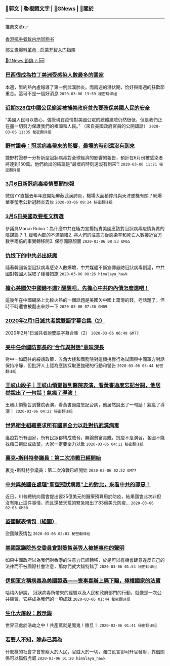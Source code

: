 ###  [:eagle:郭文](https://github.com/ourhimalayas/txt) | [:books:視頻文字](https://github.com/ourhimalayas/txt/blob/master/content/README.md) | [:newspaper:GNews](https://github.com/ourhimalayas/txt/blob/master/content/gnews/README.md) | [:pray:關於](https://github.com/ourhimalayas/home/tree/master/about)
---

推薦文章:point_right:

[香港抗争者致内地同胞书](https://github.com/ourhimalayas/news/blob/master/2019/08/a_letter_from_the_hong_kong_people.md)

[郭文贵爆料革命 · 启蒙开智入门指南](https://github.com/ourhimalayas/txt/issues/1)

[:newspaper:GNews 節錄 :fire: :new:](https://github.com/ourhimalayas/txt/blob/master/content/gnews/README.md) 



### [巴西很成為拉丁美洲受感染人數最多的國家](/content/gnews/1/README.md)

本週，里約熱內盧報導了第一例武漢肺炎。而兩週的潛伏期，恰好與兩週的狂歡節重合。這可不是一個好消息  `2020-03-06 13:59 秘密翻译组`

### [近期328位中國公民偷渡被捕美政府首先要確保美國人民的安全](/content/gnews/2/README.md)

“美國人民可以放心，儘管現在疫情對美國公眾的總體風險仍然很低，但是我們正在盡一切努力保護我們的祖國和人民。” （來自美國政府官員的公開講話）  `2020-03-06 11:35 秘密翻译组`

### [野村證券：冠狀病毒帶來的影響，最壞的時刻還沒有到來](/content/gnews/3/README.md)

據野村證券一分析新型冠狀病毒對全球經濟的影響的報告，預計在6月份被感染者將達到150萬。他們給出的結論是“最壞的時刻還沒有到來”!  `2020-03-06 11:21 秘密翻译组`

### [3月6日新冠病毒疫情要聞快報](/content/gnews/4/README.md)

微信YY直播去年年底開始屏蔽武漢肺炎，機場大面積停飛與天津墜機有關？網爆華春瑩老公新冠肺炎去世  `2020-03-06 09:24 秘密翻译组`

### [3月5日美國政要推文精選](/content/gnews/5/README.md)

參議員Marco Rubio：為什麼中共在極力宣揚指責美國應該對冠狀病毒疫情負責的陰謀論？ 1. 緩和內部的不滿情緒2. 將人們的注意力從感染率和死亡人數接近官方數字兩倍的事實轉移開3. 保存國際顏面  `2020-03-06 08:53 GM65`

### [仇恨下的中共必出妖魔](/content/gnews/6/README.md)

隨著韓國新型冠狀病毒感染人數爆增，中共媒體不斷宣傳嚴防冠狀病毒倒灌，中共國對韓國人採取了種種措施  `2020-03-06 08:26 himalaya_hawk`

### [擔心美國欠中國錢不還? 醒醒吧，先擔心中共的內債怎麼還吧！](/content/gnews/7/README.md)

這幾年在中國網絡上比較火熱的一個話題是美國欠中國上萬億的錢，老話題了，但時不時還會被翻出來炒一下  `2020-03-06 07:30 GM09`

### [2020年2月1日滅共者說雙語字幕合集（2）](/content/gnews/8/README.md)

2020年2月1日滅共者說雙語字幕合集（2）  `2020-03-06 06:49 GM77`

### [美中任命國防部長的“合作與對話”意味深長](/content/gnews/9/README.md)

對中一如既往的綏靖政策，五角大樓和國務院對這類挑釁行為試圖與中國軍方對話保持冷靜，但批評人士認為應該採取更強硬的行動和警告  `2020-03-06 05:44 秘密翻译组`

### [王岐山段子｜王岐山領聖旨到醫院表演，看黃書過度忘記台詞，他居然說出了一句話！氣瘋了導演！](/content/gnews/10/README.md)

王岐山領聖旨到醫院表演，看黃書過度忘記台詞，他居然說出了一句話！氣瘋了導演！  `2020-03-06 04:22 秘密翻译组`

### [世界衛生組織要求所有國家全力以赴對抗武漢病毒](/content/gnews/11/README.md)

瘟疫對所有國家，所有民眾都構成威脅，無論貧富貴賤。抗疫不是演習，各國不能找藉口拖延或放棄，大家一定要全力以赴  `2020-03-06 04:11 秘密翻译组`

### [裏克•斯科特參議員：第二次冷戰已經開始](/content/gnews/12/README.md)

裏克•斯科特參議員：第二次冷戰已經開始  `2020-03-06 02:52 GM77`

### [中共與美國在處理“新型冠狀病毒”上的對比，來看中共的邪惡！](/content/gnews/13/README.md)

近日，川普總統向國會提出要25億美元的醫療預算用於防疫，結果國會此次非但沒有阻止這件事情，而且還破天荒的緊急撥出了83億美元防疫...  `2020-03-06 02:03 GM30`

### [盜國賊表情包（組圖）](/content/gnews/14/README.md)

盜國賊表情包  `2020-03-06 02:01 秘密翻译组`

### [美國眾議院外交委員會對黎智英等人被捕事件的聲明](/content/gnews/15/README.md)

如果中國政府以為我們對香港的注意力已經轉移，於是可以有機會肆意違反自己的法律而不被國際社會注意，那你們就大錯特錯了  `2020-03-06 01:54 秘密翻译组`

### [伊朗軍方稱病毒為美國製造——喪事喜辦上瞞下騙，極權國家的法寶](/content/gnews/16/README.md)

哈梅內伊說， 冠狀病毒所帶來的經驗以及人民和政府部門的行動，就像是一次公共練習，它將成為我們的一項成就  `2020-03-06 01:44 秘密翻译组`

### [生化大屠殺：啟示錄](/content/gnews/17/README.md)

世界已處於浩劫之中！共產黨就是魔鬼！撒旦！  `2020-03-06 01:41 秘密翻译组`

### [若要人不知，除非己莫為](/content/gnews/18/README.md)

什麼樣的社會才會警察大於人民，官威大於一切，滿口謊言卻可升官發財，靠個關係可以狐假虎威  `2020-03-06 01:20 himalaya_hawk`

